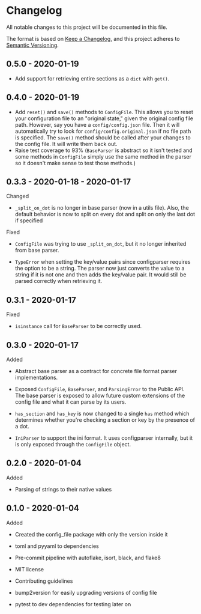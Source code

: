 # Changelog

All notable changes to this project will be documented in this file.

The format is based on [Keep a Changelog](https://keepachangelog.com/en/1.0.0/),
and this project adheres to [Semantic Versioning](https://semver.org/spec/v2.0.0.html).

## 0.5.0 - 2020-01-19

  - Add support for retrieving entire sections as a `dict` with `get()`. 

## 0.4.0 - 2020-01-19

  - Add `reset()` and `save()` methods to `ConfigFile`. This allows you to reset your
    configuration file to an "original state," given the original config file path. 
    However, say you have a `config/config.json` file. Then it will automatically try 
    to look for `config/config.original.json` if no file path is specified. The `save()`
    method should be called after your changes to the config file. It will write them
    back out.
  - Raise test coverage to 93% (`BaseParser` is abstract so it isn't tested and some
    methods in `ConfigFile` simply use the same method in the parser so it doesn't make
    sense to test those methods.)

## 0.3.3 - 2020-01-18 - 2020-01-17

Changed

  - `_split_on_dot` is no longer in base parser (now in a utils file). Also, the default 
  behavior is now to split on every dot and split on only the last dot if specified
  
Fixed

  - `ConfigFile` was trying to use `_split_on_dot`, but it no longer inherited from base parser.
  
  - `TypeError` when setting the key/value pairs since configparser requires the option 
    to be a string. The parser now just converts the value to a string if it is not one
    and then adds the key/value pair. It would still be parsed correctly when retrieving
    it.

## 0.3.1 - 2020-01-17

Fixed

  - `isinstance` call for `BaseParser` to be correctly used.

## 0.3.0 - 2020-01-17

Added

  - Abstract base parser as a contract for concrete file format parser implementations.
  
  - Exposed `ConfigFile`, `BaseParser`, and `ParsingError` to the Public API. The base
  parser is exposed to allow future custom extensions of the config file and what it 
  can parse by its users.
  
  - `has_section` and `has_key` is now changed to a single `has` method which determines
    whether you're checking a section or key by the presence of a dot.
    
  - `IniParser` to support the ini format. It uses configparser internally, but it is 
    only exposed through the `ConfigFile` object. 

## 0.2.0 - 2020-01-04

Added

  - Parsing of strings to their native values

## 0.1.0 - 2020-01-04

Added

  - Created the config_file package with only the version inside it
  
  - toml and pyyaml to dependencies
  
  - Pre-commit pipeline with autoflake, isort, black, and flake8
  
  - MIT license
  
  - Contributing guidelines
  
  - bump2version for easily upgrading versions of config file
  
  - pytest to dev dependencies for testing later on